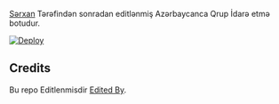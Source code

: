 [Sərxan](https://t.me/serxandi) Tərəfindən sonradan editlənmiş Azərbaycanca Qrup İdarə etmə botudur.

[![Deploy](https://www.herokucdn.com/deploy/button.svg)](https://heroku.com/deploy?template=https://github.com/serxandi/Rose-Clone)

## Credits

Bu repo Editlenmisdir  [Edited By](https://t.me/serxandi). 
